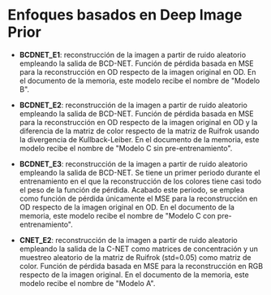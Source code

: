 # Enfoques basados en Deep Image Prior

- **BCDNET_E1**: reconstrucción de la imagen a partir de ruido aleatorio empleando la salida de BCD-NET. Función de pérdida basada en MSE para la reconstrucción en OD respecto de la imagen original en OD. En el documento de la memoria, este modelo recibe el nombre de "Modelo B".

- **BCDNET_E2**: reconstrucción de la imagen a partir de ruido aleatorio empleando la salida de BCD-NET. Función de pérdida basada en MSE para la reconstrucción en OD respecto de la imagen original en OD y la diferencia de la matriz de color respecto de la matriz de Ruifrok usando la divergencia de Kullback-Leiber. En el documento de la memoria, este modelo recibe el nombre de "Modelo C sin pre-entrenamiento".

- **BCDNET_E3**: reconstrucción de la imagen a partir de ruido aleatorio empleando la salida de BCD-NET. Se tiene un primer periodo durante el entrenamiento en el que la reconstrucción de los colores tiene casi todo el peso de la función de pérdida. Acabado este periodo, se emplea como función de pérdida únicamente el MSE para la reconstrucción en OD respecto de la imagen original en OD. En el documento de la memoria, este modelo recibe el nombre de "Modelo C con pre-entrenamiento".

- **CNET_E2**: reconstrucción de la imagen a partir de ruido aleatorio empleando la salida de la C-NET como matrices de concentración y un muestreo aleatorio de la matriz de Ruifrok (std=0.05) como matriz de color. Función de pérdida basada en MSE para la reconstrucción en RGB respecto de la imagen original. En el documento de la memoria, este modelo recibe el nombre de "Modelo A".
